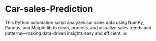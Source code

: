 # Car-sales-Prediction
This Python automation script analyzes car sales data using NumPy, Pandas, and Matplotlib to clean, process, and visualize sales trends and patterns—making data-driven insights easy and efficient. 📊
